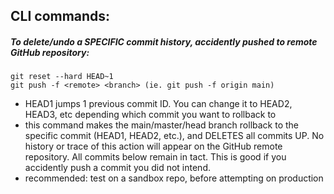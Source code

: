 ## CLI commands:

##### To delete/undo a SPECIFIC commit history, accidently pushed to remote GitHub repository:
    git reset --hard HEAD~1 
    git push -f <remote> <branch> (ie. git push -f origin main)
    
-   HEAD1 jumps 1 previous commit ID. You can change it to HEAD2, HEAD3, etc depending which commit you want to rollback to
-   this command makes the main/master/head branch rollback to the specific commit (HEAD1, HEAD2, etc.), and DELETES all commits UP. No history or trace of this action will appear on the GitHub remote repository. All commits below remain in tact. This is good if you accidently push a commit you did not intend.
-   recommended: test on a sandbox repo, before attempting on production

